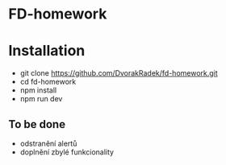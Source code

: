 # FD-homework

# Installation
  - git clone https://github.com/DvorakRadek/fd-homework.git
  - cd fd-homework
  - npm install
  - npm run dev

## To be done
  - odstranění alertů
  - doplnění zbylé funkcionality